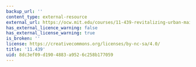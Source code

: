 ```yaml
---
backup_url: ''
content_type: external-resource
external_url: https://ocw.mit.edu/courses/11-439-revitalizing-urban-main-streets-hyde-jackson-square-roslindale-square-boston-spring-2005/
has_external_licence_warning: false
has_external_license_warning: true
is_broken: ''
license: https://creativecommons.org/licenses/by-nc-sa/4.0/
title: '11.439'
uid: 8dc3ef09-d190-4883-a952-6c258b177059
---
```

